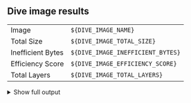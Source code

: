 ## Dive image results

| | |
| --- | --- |
| Image | `${DIVE_IMAGE_NAME}` |
| Total Size | `${DIVE_IMAGE_TOTAL_SIZE}` |
| Inefficient Bytes | `${DIVE_IMAGE_INEFFICIENT_BYTES}` |
| Efficiency Score | `${DIVE_IMAGE_EFFICIENCY_SCORE}` |
| Total Layers | `${DIVE_IMAGE_TOTAL_LAYERS}` |

<details>
<summary>Show full output</summary>

```json
${DIVE_IMAGE_JSON}
```